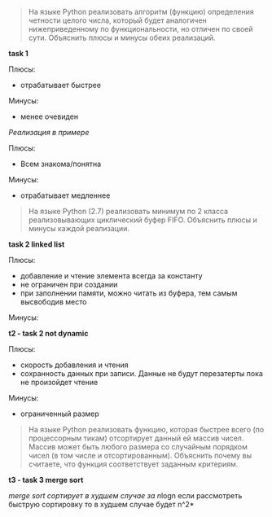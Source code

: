 >

> На языке Python реализовать алгоритм (функцию) определения четности целого числа, который будет аналогичен нижеприведенному по функциональности, но отличен по своей сути. Объяснить плюсы и минусы обеих реализаций.

**task 1**

Плюсы:

- отрабатывает быстрее

Минусы: 

- менее очевиден

*Реализация в примере*

Плюсы:

- Всем знакома/понятна

Минусы:

- отрабатывает медленнее

>



> На языке Python (2.7) реализовать минимум по 2 класса реализовывающих циклический буфер FIFO. Объяснить плюсы и минусы каждой реализации.

**task 2 linked list**

Плюсы: 

   - добавление и чтение элемента всегда за константу
   - не ограничен при создании
   - при заполнении памяти, можно читать из буфера, тем самым
   высвободив место

Минусы: 

>
**t2 - task 2 not dynamic**
>

Плюсы:

  - скорость добавления и чтения
  - сохранность данных при записи. Данные не будут
   перезатерты пока не произойдет чтение

Минусы:
   - ограниченный размер



>

>На языке Python реализовать функцию, которая быстрее всего (по процессорным тикам) отсортирует данный ей массив чисел. Массив может быть любого размера со случайным порядком чисел (в том числе и отсортированным). Объяснить почему вы считаете, что функция соответствует заданным критериям.

**t3 - task 3 merge sort**


*merge sort сортирует в худшем случае за n*logn 
если рассмотреть быструю сортировку то в худшем случае будет
n^2*
>


